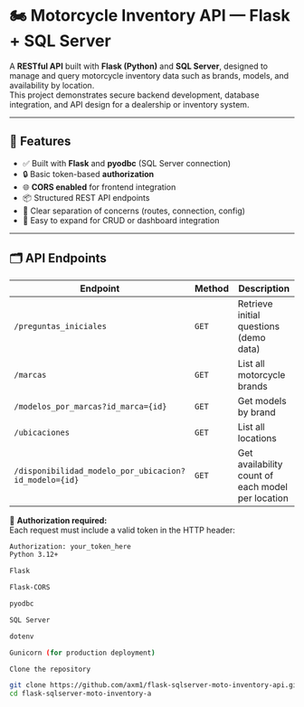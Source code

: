 # 🏍️ Motorcycle Inventory API — Flask + SQL Server

A **RESTful API** built with **Flask (Python)** and **SQL Server**, designed to manage and query motorcycle inventory data such as brands, models, and availability by location.  
This project demonstrates secure backend development, database integration, and API design for a dealership or inventory system.

---

## 🚀 Features

- ✅ Built with **Flask** and **pyodbc** (SQL Server connection)
- 🔒 Basic token-based **authorization**
- 🌐 **CORS enabled** for frontend integration
- 📦 Structured REST API endpoints
- 🧠 Clear separation of concerns (routes, connection, config)
- 🧩 Easy to expand for CRUD or dashboard integration

---

## 🗂️ API Endpoints

| Endpoint | Method | Description |
|-----------|--------|-------------|
| `/preguntas_iniciales` | `GET` | Retrieve initial questions (demo data) |
| `/marcas` | `GET` | List all motorcycle brands |
| `/modelos_por_marcas?id_marca={id}` | `GET` | Get models by brand |
| `/ubicaciones` | `GET` | List all locations |
| `/disponibilidad_modelo_por_ubicacion?id_modelo={id}` | `GET` | Get availability count of each model per location |

🔐 **Authorization required:**  
Each request must include a valid token in the HTTP header:
```bash
Authorization: your_token_here
Python 3.12+

Flask

Flask-CORS

pyodbc

SQL Server

dotenv

Gunicorn (for production deployment)

Clone the repository

git clone https://github.com/axm1/flask-sqlserver-moto-inventory-api.git
cd flask-sqlserver-moto-inventory-a
